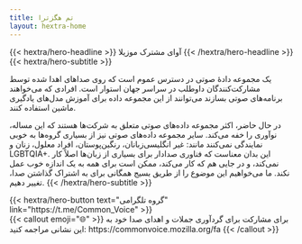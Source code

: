 ```yaml
---
title: تم هگزترا
layout: hextra-home
---
```


<div class="hx-mt-6 hx-mb-6">
{{< hextra/hero-headline >}}
  آوای مشترک موزیلا
{{< /hextra/hero-headline >}}
</div>

<div class="hx-mb-12">
{{< hextra/hero-subtitle >}}
  <p> یک مجموعه دادهٔ صوتی در دسترس عموم است که روی صداهای اهدا شده توسط مشارکت‌کنندگان داوطلب در سراسر جهان استوار است. افرادی که می‌خواهند برنامه‌های صوتی بسازند می‌توانند از این مجموعه داده برای آموزش مدل‌های یادگیری ماشین استفاده کنند.</p>
<p>در حال حاضر، اکثر مجموعه داده‌های صوتی متعلق به شرکت‌ها هستند که این مساله، نوآوری را خفه می‌کند. سایر مجموعه داده‌های صوتی نیز از بسیاری گروه‌ها به خوبی نمایندگی نمی‌کنند مانند: غیر انگلیسی‌زبانان، رنگین‌پوستان، افراد معلول، زنان و LGBTQIA+. این بدان معناست که فناوری صدادار برای بسیاری از زبان‌ها اصلاً کار نمی‌کند، و در جایی هم که کار می‌کند، ممکن است برای همه به یک اندازه خوب عمل نکند. ما می‌خواهیم این موضوع را از طریق بسیج همگانی برای به اشتراک گذاشتن صدا، تغییر دهیم.
{{< /hextra/hero-subtitle >}}
</div>

<div class="hx-mb-6">
{{< hextra/hero-button text="گروه تلگرامی" link="https://t.me/Common_Voice" >}}
</div>
{{< callout emoji="🌐" >}}
  برای مشارکت برای گردآوری جملات و اهدای صدا خود به این نشانی مراجمه کنید: https://commonvoice.mozilla.org/fa
{{< /callout >}}
<div class="hx-mt-6"></div>
